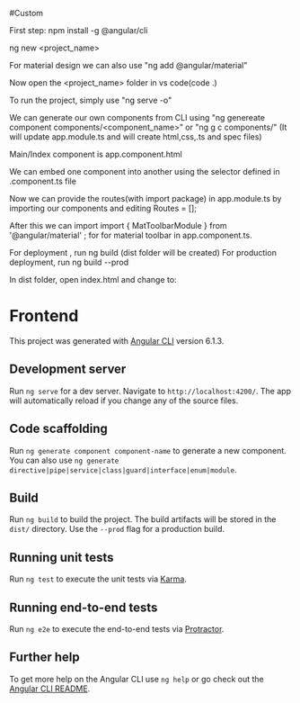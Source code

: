 #Custom

First step: npm install -g @angular/cli

ng new <project_name> 

For material design we can also use "ng add @angular/material"

Now open the <project_name> folder in vs code(code .)

To run the project, simply use "ng serve -o"

We can generate our own components from CLI using "ng genereate component components/<component_name>" or "ng g c components/<name>"
(It will update app.module.ts and will create html,css,.ts and spec files)

Main/Index component is app.component.html

We can embed one component into another using the selector defined in <name>.component.ts file

Now we can provide the routes(with import package) in app.module.ts by importing our components and editing Routes = [];

After this we can import import { MatToolbarModule } from '@angular/material' ; for <mat-toolbar> for material toolbar in app.component.ts.

For deployment , run ng build (dist folder will be created)
For production deployment, run ng build --prod


In dist folder, open index.html and change <base href="/"> to: <base href="./">



# Frontend

This project was generated with [Angular CLI](https://github.com/angular/angular-cli) version 6.1.3.

## Development server

Run `ng serve` for a dev server. Navigate to `http://localhost:4200/`. The app will automatically reload if you change any of the source files.

## Code scaffolding

Run `ng generate component component-name` to generate a new component. You can also use `ng generate directive|pipe|service|class|guard|interface|enum|module`.

## Build

Run `ng build` to build the project. The build artifacts will be stored in the `dist/` directory. Use the `--prod` flag for a production build.

## Running unit tests

Run `ng test` to execute the unit tests via [Karma](https://karma-runner.github.io).

## Running end-to-end tests

Run `ng e2e` to execute the end-to-end tests via [Protractor](http://www.protractortest.org/).

## Further help

To get more help on the Angular CLI use `ng help` or go check out the [Angular CLI README](https://github.com/angular/angular-cli/blob/master/README.md).
